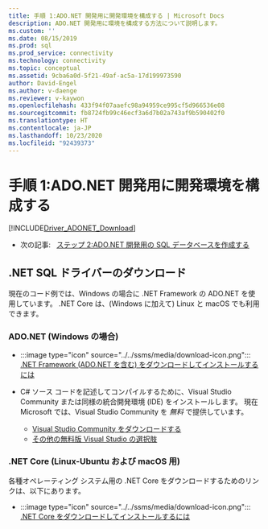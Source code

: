 ```yaml
---
title: 手順 1:ADO.NET 開発用に開発環境を構成する | Microsoft Docs
description: ADO.NET 開発用に環境を構成する方法について説明します。
ms.custom: ''
ms.date: 08/15/2019
ms.prod: sql
ms.prod_service: connectivity
ms.technology: connectivity
ms.topic: conceptual
ms.assetid: 9cba6a0d-5f21-49af-ac5a-17d199973590
author: David-Engel
ms.author: v-daenge
ms.reviewer: v-kaywon
ms.openlocfilehash: 433f94f07aaefc98a94959ce995cf5d966536e08
ms.sourcegitcommit: fb8724fb99c46ecf3a6d7b02a743af9b590402f0
ms.translationtype: HT
ms.contentlocale: ja-JP
ms.lasthandoff: 10/23/2020
ms.locfileid: "92439373"
---
```

# <a name="step-1-configure-development-environment-for-adonet-development"></a>手順 1:ADO.NET 開発用に開発環境を構成する

[!INCLUDE[Driver_ADONET_Download](../../includes/driver_adonet_download.md)]

- 次の記事:&nbsp;&nbsp;&nbsp;[ステップ 2:ADO.NET 開発用の SQL データベースを作成する](step-2-create-sql-database-ado-net-development.md)  

## <a name="download-a-net-sql-driver"></a>.NET SQL ドライバーのダウンロード

現在のコード例では、Windows の場合に .NET Framework の ADO.NET を使用しています。 .NET Core は、(Windows に加えて) Linux と macOS でも利用できます。

### <a name="adonet-for-windows"></a>ADO.NET (Windows の場合)

- :::image type="icon" source="../../ssms/media/download-icon.png"::: [.NET Framework (ADO.NET を含む) をダウンロードしてインストールするには](../sql-connection-libraries.md#anchor-20-drivers-relational-access)

- C# ソース コードを記述してコンパイルするために、Visual Studio Community または同様の統合開発環境 (IDE) をインストールします。 現在 Microsoft では、Visual Studio Community を *無料* で提供しています。  
    - [Visual Studio Community をダウンロードする](https://www.visualstudio.com/products/visual-studio-community-vs)  
    - [その他の無料版 Visual Studio の選択肢](https://www.visualstudio.com/products/free-developer-offers-vs.aspx)  


### <a name="net-core-for-linux-ubuntu-and-macos"></a>.NET Core (Linux-Ubuntu および macOS 用)

各種オペレーティング システム用の .NET Core をダウンロードするためのリンクは、以下にあります。

- :::image type="icon" source="../../ssms/media/download-icon.png"::: [.NET Core をダウンロードしてインストールするには](../sql-connection-libraries.md#anchor-20-drivers-relational-access)
